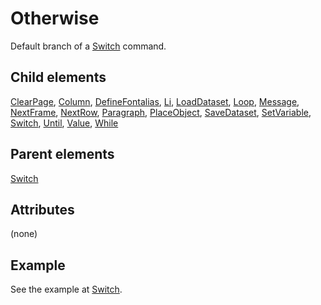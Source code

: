 # Otherwise



Default branch of a [Switch](../switch.md) command.



##  Child elements

[ClearPage](../clearpage.md), [Column](../column.md), [DefineFontalias](../definefontalias.md), [Li](../li.md), [LoadDataset](../loaddataset.md), [Loop](../loop.md), [Message](../message.md), [NextFrame](../nextframe.md), [NextRow](../nextrow.md), [Paragraph](../paragraph.md), [PlaceObject](../placeobject.md), [SaveDataset](../savedataset.md), [SetVariable](../setvariable.md), [Switch](../switch.md), [Until](../until.md), [Value](../value.md), [While](../while.md)

##  Parent elements

[Switch](../switch.md)


## Attributes
(none)

## Example


See the example at [Switch](../switch.md).







